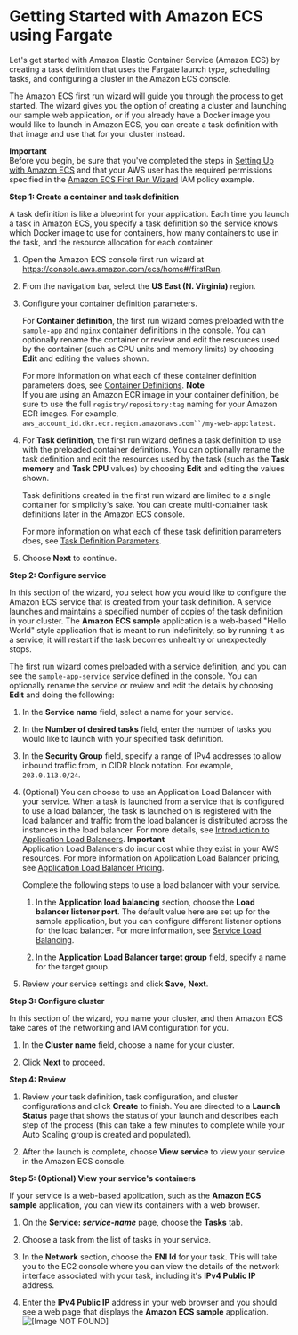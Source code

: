 # Getting Started with Amazon ECS using Fargate<a name="ECS_GetStarted"></a>

Let's get started with Amazon Elastic Container Service \(Amazon ECS\) by creating a task definition that uses the Fargate launch type, scheduling tasks, and configuring a cluster in the Amazon ECS console\.

The Amazon ECS first run wizard will guide you through the process to get started\. The wizard gives you the option of creating a cluster and launching our sample web application, or if you already have a Docker image you would like to launch in Amazon ECS, you can create a task definition with that image and use that for your cluster instead\.

**Important**  
Before you begin, be sure that you've completed the steps in [Setting Up with Amazon ECS](get-set-up-for-amazon-ecs.md) and that your AWS user has the required permissions specified in the [Amazon ECS First Run Wizard](IAMPolicyExamples.md#first-run-permissions) IAM policy example\.

**Step 1: Create a container and task definition**

A task definition is like a blueprint for your application\. Each time you launch a task in Amazon ECS, you specify a task definition so the service knows which Docker image to use for containers, how many containers to use in the task, and the resource allocation for each container\.

1. Open the Amazon ECS console first run wizard at [https://console\.aws\.amazon\.com/ecs/home\#/firstRun](https://console.aws.amazon.com/ecs/home#/firstRun)\.

1. From the navigation bar, select the **US East \(N\. Virginia\)** region\.

1. Configure your container definition parameters\. 

   For **Container definition**, the first run wizard comes preloaded with the `sample-app` and `nginx` container definitions in the console\. You can optionally rename the container or review and edit the resources used by the container \(such as CPU units and memory limits\) by choosing **Edit** and editing the values shown\.

   For more information on what each of these container definition parameters does, see [Container Definitions](task_definition_parameters.md#container_definitions)\.
**Note**  
If you are using an Amazon ECR image in your container definition, be sure to use the full `registry/repository:tag` naming for your Amazon ECR images\. For example, `aws_account_id.dkr.ecr.region.amazonaws.com``/my-web-app:latest`\.

1. For **Task definition**, the first run wizard defines a task definition to use with the preloaded container definitions\. You can optionally rename the task definition and edit the resources used by the task \(such as the **Task memory** and **Task CPU** values\) by choosing **Edit** and editing the values shown\.

   Task definitions created in the first run wizard are limited to a single container for simplicity's sake\. You can create multi\-container task definitions later in the Amazon ECS console\.

   For more information on what each of these task definition parameters does, see [Task Definition Parameters](task_definition_parameters.md)\.

1. Choose **Next** to continue\.

**Step 2: Configure service**

In this section of the wizard, you select how you would like to configure the Amazon ECS service that is created from your task definition\. A service launches and maintains a specified number of copies of the task definition in your cluster\. The **Amazon ECS sample** application is a web\-based "Hello World" style application that is meant to run indefinitely, so by running it as a service, it will restart if the task becomes unhealthy or unexpectedly stops\.

The first run wizard comes preloaded with a service definition, and you can see the `sample-app-service` service defined in the console\. You can optionally rename the service or review and edit the details by choosing **Edit** and doing the following:

1. In the **Service name** field, select a name for your service\.

1. In the **Number of desired tasks** field, enter the number of tasks you would like to launch with your specified task definition\.

1. In the **Security Group** field, specify a range of IPv4 addresses to allow inbound traffic from, in CIDR block notation\. For example, `203.0.113.0/24`\.

1. \(Optional\) You can choose to use an Application Load Balancer with your service\. When a task is launched from a service that is configured to use a load balancer, the task is launched on is registered with the load balancer and traffic from the load balancer is distributed across the instances in the load balancer\. For more details, see [Introduction to Application Load Balancers](http://docs.aws.amazon.com/elasticloadbalancing/latest/application/introduction.html)\.
**Important**  
Application Load Balancers do incur cost while they exist in your AWS resources\. For more information on Application Load Balancer pricing, see [Application Load Balancer Pricing](http://aws.amazon.com/elasticloadbalancing/applicationloadbalancer/pricing/)\.

   Complete the following steps to use a load balancer with your service\.

   1. In the **Application load balancing** section, choose the **Load balancer listener port**\. The default value here are set up for the sample application, but you can configure different listener options for the load balancer\. For more information, see [Service Load Balancing](service-load-balancing.md)\.

   1. In the **Application Load Balancer target group** field, specify a name for the target group\.

1. Review your service settings and click **Save**, **Next**\.

**Step 3: Configure cluster**

In this section of the wizard, you name your cluster, and then Amazon ECS take cares of the networking and IAM configuration for you\.

1. In the **Cluster name** field, choose a name for your cluster\.

1. Click **Next** to proceed\.

**Step 4: Review**

1. Review your task definition, task configuration, and cluster configurations and click **Create** to finish\. You are directed to a **Launch Status** page that shows the status of your launch and describes each step of the process \(this can take a few minutes to complete while your Auto Scaling group is created and populated\)\.

1. After the launch is complete, choose **View service** to view your service in the Amazon ECS console\.

**Step 5: \(Optional\) View your service's containers**

If your service is a web\-based application, such as the **Amazon ECS sample** application, you can view its containers with a web browser\.

1. On the **Service: *service\-name*** page, choose the **Tasks** tab\.

1. Choose a task from the list of tasks in your service\.

1. In the **Network** section, choose the **ENI Id** for your task\. This will take you to the EC2 console where you can view the details of the network interface associated with your task, including it's **IPv4 Public IP** address\.

1. Enter the **IPv4 Public IP** address in your web browser and you should see a web page that displays the **Amazon ECS sample** application\.  
![\[Image NOT FOUND\]](http://docs.aws.amazon.com/AmazonECS/latest/developerguide/images/ECS_Sample_Application.png)